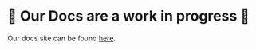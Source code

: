 # 🚨 Our Docs are a work in progress 🚨

Our docs site can be found [here](https://getdatachimp.github.io/userflow/).
